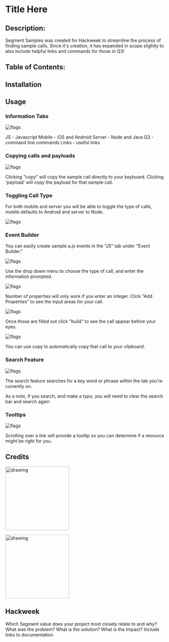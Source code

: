 # Title Here #

## Description: ## 
Segment Samples was created for Hackweek to streamline the process of finding sample calls. Since it's creation, it has expanded in scope slightly to also include helpful links and commands for those in Q3!

## Table of Contents: ## 

## Installation ##

## Usage ##

### Information Tabs ###
![flags](https://i.imgur.com/zk0ZMLy.png)

JS - Javascript
Mobile - iOS and Android
Server - Node and Java
Q3 - command line commands
Links - useful links

### Copying calls and payloads ###

![flags](https://i.imgur.com/CAplZAq.png)

Clicking "copy" will copy the sample call directly to your keyboard. Clicking 'payload' will copy the payload for that sample call. 

### Toggling Call Type ###

For both mobile and server you will be able to toggle the type of calls, mobile defaults to Android and server to Node.

![flags](https://i.imgur.com/dbkk3nJ.png)

### Event Builder ###
You can easily create sample a.js events in the "JS" tab under "Event Builder."

![flags](https://i.imgur.com/Es5vh7L.png)

Use the drop down menu to choose the type of call, and enter the information prompted. 

![flags](https://i.imgur.com/WjxOqEE.png)

Number of properties will only work if you enter an integer. Click "Add Properties" to see the input areas for your call. 

![flags](https://i.imgur.com/ADvLZG3.png)

Once those are filled out click "build" to see the call appear before your eyes. 

![flags](https://i.imgur.com/CAcm9ZC.png) 

You can use copy to automatically copy that call to your clipboard. 

### Search Feature ###

![flags](https://i.imgur.com/Ha3HdGr.png)

The search feature searches for a key word or phrase within the tab you're currently on.

As a note, if you search, and make a typo, you will need to clear the search bar and search again


### Tooltips ###

![flags](https://i.imgur.com/9jnuQFL.png)

Scrolling over a link will provide a tooltip so you can determine if a resource might be right for you.

## Credits ##

<a href="https://github.com/gezgblack)"><img src="https://avatars0.githubusercontent.com/u/7914065?s=460&v=4" alt="drawing" width="200"/></a>

<a href="https://github.com/inertiawhoosh)"><img src="https://avatars0.githubusercontent.com/u/44040482?s=460&v=4 =100px" alt="drawing" width="200"/></a>

## Hackweek ##

Which Segment value does your project most closely relate to and why?
What was the problem?
What is the solution? 
What is the Impact?
Include links to documentation
